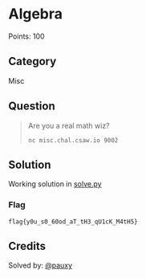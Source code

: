 # Algebra
Points: 100

## Category
Misc

## Question
>Are you a real math wiz?
>
>`nc misc.chal.csaw.io 9002`

## Solution
Working solution in [solve.py](solve.py)

### Flag
`flag{y0u_s0_60od_aT_tH3_qU1cK_M4tH5}`

## Credits
Solved by: [@pauxy](https://github.com/pauxy)